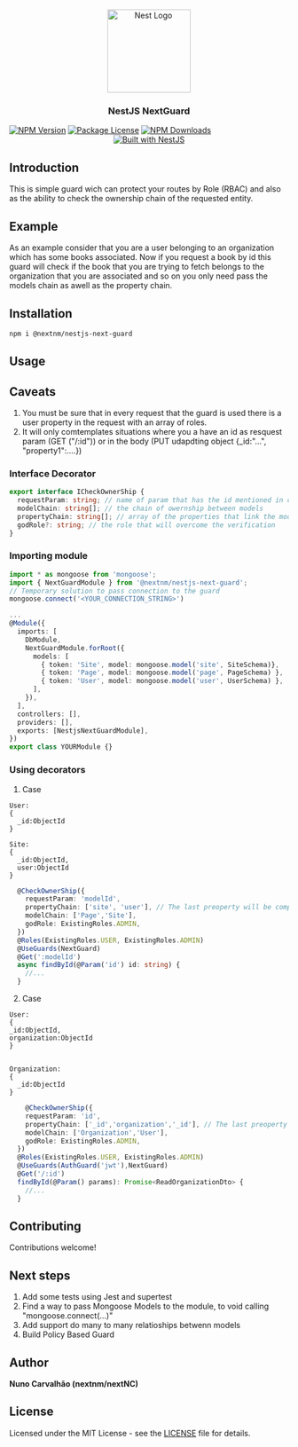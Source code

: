 <h1 align="center"></h1>

<div align="center">
  <a href="http://nestjs.com/" target="_blank">
    <img src="https://nestjs.com/img/logo_text.svg" width="150" alt="Nest Logo" />
  </a>
</div>

<h3 align="center">NestJS NextGuard</h3>
<a href="https://www.npmjs.com/package/@nextnm/nestjs-next-guard"><img src="https://img.shields.io/npm/v/@nextnm/nestjs-next-guard.svg" alt="NPM Version" /></a>
<a href="https://www.npmjs.com/@nextnm/nestjs-next-guard"><img src="https://img.shields.io/npm/l/@nextnm/nestjs-next-guard.svg" alt="Package License" /></a>
<a href="https://www.npmjs.com/@nextnm/nestjs-next-guard"><img src="https://img.shields.io/npm/dm/@nextnm/nestjs-next-guard.svg" alt="NPM Downloads" /></a>

<div align="center">
  <a href="https://nestjs.com" target="_blank">
    <img src="https://img.shields.io/badge/built%20with-NestJs-red.svg" alt="Built with NestJS">
  </a>
</div>

## Introduction

This is simple guard wich can protect your routes by Role (RBAC) and also as the ability to check the ownership chain of the requested entity.

## Example

As an example consider that you are a user belonging to an organization which has some books associated. Now if you request a book by id this guard will check if the book that you are trying to fetch belongs to the organization that you are associated and so on you only need pass the models chain as awell as the property chain.

## Installation

<!-- 1. npm i @nextnm/nestjs-next-guard -->

```bash
npm i @nextnm/nestjs-next-guard
```

## Usage

## Caveats

1. You must be sure that in every request that the guard is used there is a user property in the request with an array of roles.
2. It will only comtemplates situations where you a have an id as resquest param (GET ("/:id")) or in the body (PUT udapdting object {\_id:"...", "property1":....})
   <!-- 1. npm i @nextnm/nestjs-next-guard -->

### Interface Decorator

```typescript
export interface ICheckOwnerShip {
  requestParam: string; // name of param that has the id mentioned in caveat 2
  modelChain: string[]; // the chain of owernship between models
  propertyChain: string[]; // array of the properties that link the models
  godRole?: string; // the role that will overcome the verification
}
```

### Importing module

```typescript
import * as mongoose from 'mongoose';
import { NextGuardModule } from '@nextnm/nestjs-next-guard';
// Temporary solution to pass connection to the guard
mongoose.connect('<YOUR_CONNECTION_STRING>')

...
@Module({
  imports: [
    DbModule,
    NextGuardModule.forRoot({
      models: [
        { token: 'Site', model: mongoose.model('site', SiteSchema)},
        { token: 'Page', model: mongoose.model('page', PageSchema) },
        { token: 'User', model: mongoose.model('user', UserSchema) },
      ],
    }),
  ],
  controllers: [],
  providers: [],
  exports: [NestjsNextGuardModule],
})
export class YOURModule {}
```

### Using decorators

1. Case

```
User:
{
  _id:ObjectId
}

Site:
{
  _id:ObjectId,
  user:ObjectId
}
```

```typescript
  @CheckOwnerShip({
    requestParam: 'modelId',
    propertyChain: ['site', 'user'], // The last preoperty will be compared wiht the Id of the user making the request
    modelChain: ['Page','Site'],
    godRole: ExistingRoles.ADMIN,
  })
  @Roles(ExistingRoles.USER, ExistingRoles.ADMIN)
  @UseGuards(NextGuard)
  @Get(':modelId')
  async findById(@Param('id') id: string) {
    //...
  }
```

2. Case

```
User:
{
_id:ObjectId,
organization:ObjectId
}


Organization:
{
  _id:ObjectId
}
```

```typescript
    @CheckOwnerShip({
    requestParam: 'id',
    propertyChain: ['_id','organization','_id'], // The last preoperty will be compared wiht the Id of the user making the request
    modelChain: ['Organization','User'],
    godRole: ExistingRoles.ADMIN,
  })
  @Roles(ExistingRoles.USER, ExistingRoles.ADMIN)
  @UseGuards(AuthGuard('jwt'),NextGuard)
  @Get('/:id')
  findById(@Param() params): Promise<ReadOrganizationDto> {
    //...
  }
```

<!-- ## Change Log

See [Changelog](CHANGELOG.md) for more information. -->

<!-- ## Change Log

See [Changelog](CHANGELOG.md) for more information. -->

## Contributing

Contributions welcome!

## Next steps

1. Add some tests using Jest and supertest
2. Find a way to pass Mongoose Models to the module, to void calling "mongoose.connect(...)"
3. Add support do many to many relatioships betwenn models
4. Build Policy Based Guard

<!-- See [Contributing](CONTRIBUTING.md). -->

## Author

**Nuno Carvalhão (nextnm/nextNC)**

## License

Licensed under the MIT License - see the [LICENSE](LICENSE) file for details.
